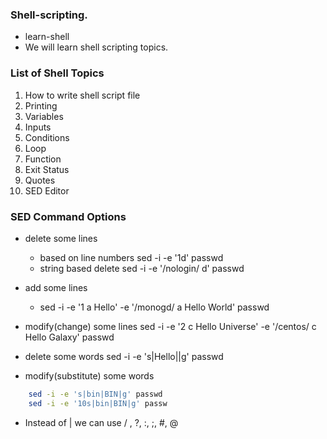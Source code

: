 ### Shell-scripting.

- learn-shell
- We will learn shell scripting topics.
### List of Shell Topics
1. How to write shell script file
2. Printing
3. Variables
4. Inputs
5. Conditions
6. Loop
7. Function
8. Exit Status
9. Quotes
10. SED Editor
### SED Command Options
- delete some lines 
    - based on line numbers 
        sed -i -e '1d' passwd 
    - string based delete 
        sed -i -e '/nologin/ d' passwd

- add some lines 
    - sed -i -e '1 a Hello' -e '/monogd/ a Hello World' passwd 
- modify(change) some lines 
    sed -i -e '2 c Hello Universe' -e '/centos/ c Hello Galaxy' passwd


- delete some words 
    sed -i -e 's|Hello||g' passwd 
- modify(substitute) some words
```bash 
    sed -i -e 's|bin|BIN|g' passwd 
    sed -i -e '10s|bin|BIN|g' passw
```   
- Instead of | we can use / , ?, :, ;, #, @
